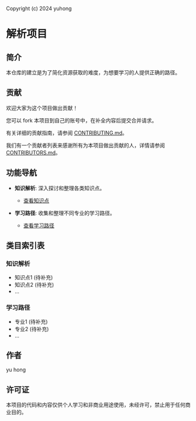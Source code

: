 Copyright (c) 2024 yuhong

# 解析项目

## 简介
本仓库的建立是为了简化资源获取的难度，为想要学习的人提供正确的路径。

## 贡献
欢迎大家为这个项目做出贡献！

您可以 fork 本项目到自己的账号中，在补全内容后提交合并请求。

有关详细的贡献指南，请参阅 [CONTRIBUTING.md](CONTRIBUTING.md)。

我们有一个贡献者列表来感谢所有为本项目做出贡献的人，详情请参阅 [CONTRIBUTORS.md](CONTRIBUTORS.md)。

## 功能导航

*   **知识解析**: 深入探讨和整理各类知识点。
    *   [查看知识点](KnowledgeParsing/knowledge_points.md)

*   **学习路径**: 收集和整理不同专业的学习路径。
    *   [查看学习路径](LearningPaths/major_learning_paths.md)

## 类目索引表

### 知识解析
- 知识点1 (待补充)
- 知识点2 (待补充)
- ...

### 学习路径
- 专业1 (待补充)
- 专业2 (待补充)
- ...

## 作者
yu hong

## 许可证
本项目的代码和内容仅供个人学习和非商业用途使用，未经许可，禁止用于任何商业目的。